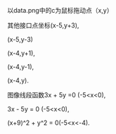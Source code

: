 以data.png中的c为鼠标拖动点（x,y）

其他接口点坐标(x-5,y+3),

(x-5,y-3)

(x-4,y+1),

(x-4,y-1),

(x-4,y).

图像线段函数3x + 5y =0 (-5<x<0),

3x - 5y = 0 (-5<x<0),

(x+9)^2 + y^2 = 0(-5<x<-4).